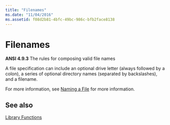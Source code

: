 ```yaml
---
title: "Filenames"
ms.date: "11/04/2016"
ms.assetid: f08d2b81-4bfc-49bc-986c-bfb2face8138
---
```

# Filenames

**ANSI 4.9.3** The rules for composing valid file names

A file specification can include an optional drive letter (always followed by a colon), a series of optional directory names (separated by backslashes), and a filename.

For more information, see [Naming a File](/windows/desktop/FileIO/naming-a-file) for more information.

## See also

[Library Functions](../c-language/library-functions.md)
